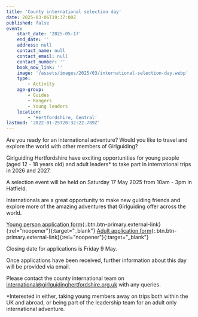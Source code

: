 ```yaml
---
title: 'County international selection day'
date: 2025-03-06T19:37:00Z
published: false
event:
    start_date: '2025-05-17'
    end_date: ''
    address: null
    contact_name: null
    contact_email: null
    contact_number: ''
    book_now_link: ''
    image: '/assets/images/2025/03/international-selection-day.webp'
    type:
        - Activity
    age-group:
        - Guides
        - Rangers
        - Young leaders
    location:
        - 'Hertfordshire, Central'
lastmod: '2022-01-25T20:32:22.789Z'
---
```

Are you ready for an international adventure? Would you like to travel and explore the world with other members of Girlguiding?

Girlguiding Hertfordshire have exciting opportunities for young people (aged 12 - 18 years old) and adult leaders* to take part in international trips in 2026 and 2027.

A selection event will be held on Saturday 17 May 2025 from 10am - 3pm in Hatfield.

Internationals are a great opportunity to make new guiding friends and explore more of the amazing adventures that Girlguiding offer across the world.

[Young person application form](https://forms.office.com/pages/responsepage.aspx?id=3yob_CzTykeMNWNnWM6OwXTaEXhaDGpLsb9jiBXDoaVUQUVPQ0MxTTUwQ1VUVFVQTUIwNFRaQ0g2UC4u&origin=lprLink&route=shorturl){:.btn.btn-primary.external-link}{:rel="noopener"}{:target="_blank"} [Adult application form](https://forms.office.com/pages/responsepage.aspx?id=3yob_CzTykeMNWNnWM6OwXTaEXhaDGpLsb9jiBXDoaVUNktIVzBJUkhOTzU0Q1cwQjZCUlg3TjMyVi4u&origin=lprLink&route=shorturl){:.btn.btn-primary.external-link}{:rel="noopener"}{:target="_blank"}

Closing date for applications is Friday 9 May.

Once applications have been received, further information about this day will be provided via email.

Please contact the county international team on <international@girlguidinghertfordshire.org.uk> with any queries.

*Interested in either, taking young members away on trips both within the UK and abroad, or being part of the leadership team for an adult only international adventure.
